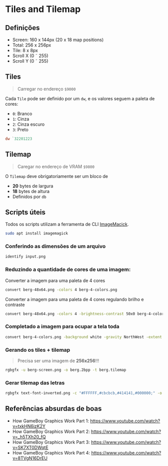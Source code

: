 # Tiles and Tilemap

## Definições

- Screen: 160 x 144px (20 x 18 map positions)
- Total: 256 x 256px
- Tile: 8 x 8px
- Scroll X (0 ˜ 255)
- Scroll Y (0 ˜ 255)

## Tiles

> Carregar no endereço `$9000`

Cada `Tile` pode ser definido por um `dw`, e os valores seguem a paleta de cores: 

- `0`: Branco
- `1`: Cinza
- `2`: Cinza escuro
- `3`: Preto

```asm
dw `32201223
```

## Tilemap

> Caregar no endereço de VRAM `$9800`

O `Tilemap` deve obrigatoriamente ser um bloco de 

- **20** bytes de largura
- **18** bytes de altura
- Definidos por `db`

## Scripts úteis

Todos os scripts utilizam a ferramenta de CLI [ImageMacick](https://imagemagick.org/index.php).

```sh
sudo apt install imagemagick
```

### Conferindo as dimensões de um arquivo

```sh
identify input.png
```

### Reduzindo a quantidade de cores de uma imagem:

Converter a imagem para uma paleta de 4 cores

```sh
convert berg-48x64.png -colors 4 berg-4-colors.png
```

Converter a imagem para uma paleta de 4 cores regulando brilho e contraste

```sh
convert berg-48x64.png -colors 4 -brightness-contrast 50x0 berg-4-colors.png
```

### Completado a imagem para ocupar a tela toda

```sh
convert berg-4-colors.png -background white -gravity NorthWest -extent 256x256 berg-screen.png
```

### Gerando os tiles + tilemap

> Precisa ser uma imagem de **256x256**!!!

```sh
rgbgfx -u berg-screen.png -o berg.2bpp -t berg.tilemap
```

### Gerar tilemap das letras

```sh
rgbgfx text-font-inverted.png -c "#FFFFFF,#cbcbcb,#414141,#000000;" -o letters.2bpp
```

## Referências absurdas de boas

- How GameBoy Graphics Work Part 1: https://www.youtube.com/watch?v=txkHN6izK2Y
- How GameBoy Graphics Work Part 2: https://www.youtube.com/watch?v=_h5TXh20_fQ
- How GameBoy Graphics Work Part 3: https://www.youtube.com/watch?v=SK7XT0DWqtE
- How GameBoy Graphics Work Part 4: https://www.youtube.com/watch?v=8TVgN16DrEU
